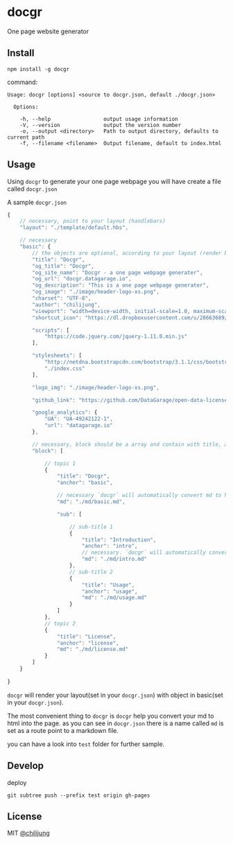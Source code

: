 # docgr

One page website generator

## Install

```
npm install -g docgr
```

command: 

```
Usage: docgr [options] <source to docgr.json, default ./docgr.json>

  Options:

    -h, --help                 output usage information
    -V, --version              output the version number
    -o, --output <directory>   Path to output directory, defaults to current path
    -f, --filename <filename>  Output filename, default to index.html
```

## Usage

Using `docgr` to generate your one page webpage you will have create a file called `docgr.json`

A sample `docgr.json`

```js
{
    // necessary, point to your layout (handlebars)
    "layout": "./template/default.hbs",

    // necessary
    "basic": {
        // the objects are optional, according to your layout (render by handlebars).
        "title": "Docgr",
        "og_title": "Docgr",
        "og_site_name": "Docgr - a one page webpage generater",
        "og_url": "docgr.datagarage.io",
        "og_description": "This is a one page webpage generater",
        "og_image": "./image/header-logo-xs.png",
        "charset": "UTF-8",
        "author": "chilijung",
        "viewport": "width=device-width, initial-scale=1.0, maximum-scale=1.0, user-scalable=no",
        "shortcut_icon": "https://dl.dropboxusercontent.com/u/28663689/dg/favicon%20%281%29.ico",

        "scripts": [
            "https://code.jquery.com/jquery-1.11.0.min.js"
        ],

        "stylesheets": [
            "http://netdna.bootstrapcdn.com/bootstrap/3.1.1/css/bootstrap.min.css",
            "./index.css"
        ],

        "logo_img": "./image/header-logo-xs.png",

        "github_link": "https://github.com/DataGarage/open-data-license",

        "google_analytics": {
            "UA": "UA-49242122-1", 
            "url": "datagarage.io"
        },

        // necessary, block should be a array and contain with title, anchor, md..., each array is a top level topic of the list, sub object contains the sub subject in the topic.
        "block": [

            // topic 1
            {
                "title": "Docgr",
                "anchor": "basic",

                // necessary `docgr` will automatically convert md to html.
                "md": "./md/basic.md",

                "sub": [

                    // sub-title 1
                    {
                        "title": "Introduction",
                        "anchor": "intro",
                        // necessary. `docgr` will automatically convert md to html. 
                        "md": "./md/intro.md"
                    },
                    // sub-title 2
                    {
                        "title": "Usage",
                        "anchor": "usage",
                        "md": "./md/usage.md"
                    }
                ]
            },
            // topic 2
            {
                "title": "License",
                "anchor": "license",
                "md": "./md/license.md"
            }
        ]
    }
    
}
```

`docgr` will render your layout(set in your `docgr.json`) with object in basic(set in your `docgr.json`). 

The most convenient thing to `docgr` is `docgr` help you convert your md to html into the page. as you can see in `docgr.json` there is a name called `md` is set as a route point to a markdown file. 

you can have a look into `test` folder for further sample.

## Develop

deploy

```
git subtree push --prefix test origin gh-pages
```

## License

MIT [@chilijung](http://github.com/chilijung)
